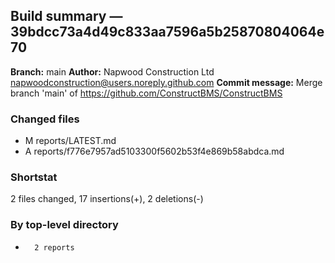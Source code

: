 ## Build summary — 39bdcc73a4d49c833aa7596a5b25870804064e70

**Branch:** main **Author:** Napwood Construction Ltd <napwoodconstruction@users.noreply.github.com>
**Commit message:** Merge branch 'main' of https://github.com/ConstructBMS/ConstructBMS

### Changed files

- M reports/LATEST.md
- A reports/f776e7957ad5103300f5602b53f4e869b58abdca.md

### Shortstat

2 files changed, 17 insertions(+), 2 deletions(-)

### By top-level directory

-       2 reports
